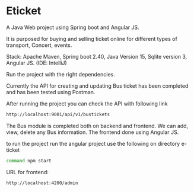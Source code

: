# Eticket

A Java Web project using Spring boot and Angular JS. 

It is purposed for buying and selling ticket online for different types of transport, Concert, events. 

Stack: Apache Maven, Spring boot 2.40, Java Version 15, Sqlite version 3, Angular JS. (IDE: IntelliJ) 

Run the project with the right dependencies. 

Currently the API for creating and updating  Bus ticket has been completed and has been tested using Postman. 

After running the project you can check the API with following link

```bash
http://localhost:9001/api/v1/bustickets
```
The Bus module is completed both on backend and frontend. We can add, view, delete any Bus information. The frontend done using Angular JS.

to run the project run the angular project use the following on  directory e-ticket
```bash
command npm start
```

URL for frontend: 
```bash
http://localhost:4200/admin
```
